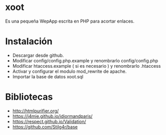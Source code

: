 # xoot
Es una pequeña WepApp escrita en PHP para acortar enlaces.
# Instalación 
* Descargar desde github.
* Modificar config/config.php.example y renombrarlo config/config.php
* Modificar htaccess.example ( si es necesario ) y renombrarlo .htaccess
* Activar y configurar el modulo mod_rewrite de apache.
* Importar la base de datos xoot.sql

# Bibliotecas 
* http://htmlpurifier.org/ 
* https://j4mie.github.io/idiormandparis/
* https://respect.github.io/Validation/
* https://github.com/Stilg4r/base

